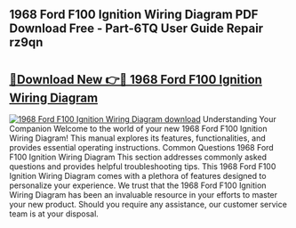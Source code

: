 ## 1968 Ford F100 Ignition Wiring Diagram PDF Download Free - Part-6TQ User Guide Repair rz9qn

# <h2><a href="http://dftbnp.blite.top/?on=1968+Ford+F100+Ignition+Wiring+Diagram">🔗Download New 👉🔴 1968 Ford F100 Ignition Wiring Diagram</a></h2>

[![1968 Ford F100 Ignition Wiring Diagram download](https://i.imgur.com/lujVjoI.png)](http://dftbnp.blite.top/?on=1968+Ford+F100+Ignition+Wiring+Diagram)
Understanding Your Companion Welcome to the world of your new 1968 Ford F100 Ignition Wiring Diagram! This manual explores its features, functionalities, and provides essential operating instructions. Common Questions 1968 Ford F100 Ignition Wiring Diagram This section addresses commonly asked questions and provides helpful troubleshooting tips. This 1968 Ford F100 Ignition Wiring Diagram comes with a plethora of features designed to personalize your experience. We trust that the 1968 Ford F100 Ignition Wiring Diagram has been an invaluable resource in your efforts to master your new product. Should you require any assistance, our customer service team is at your disposal.
